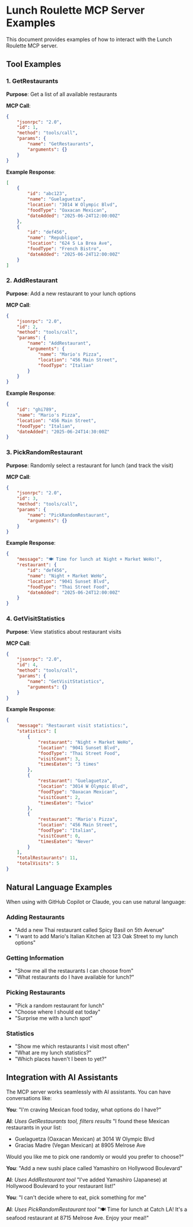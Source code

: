 # Lunch Roulette MCP Server Examples

This document provides examples of how to interact with the Lunch Roulette MCP server.

## Tool Examples

### 1. GetRestaurants

**Purpose**: Get a list of all available restaurants

**MCP Call**:
```json
{
    "jsonrpc": "2.0",
    "id": 1,
    "method": "tools/call",
    "params": {
        "name": "GetRestaurants",
        "arguments": {}
    }
}
```

**Example Response**:
```json
[
    {
        "id": "abc123",
        "name": "Guelaguetza",
        "location": "3014 W Olympic Blvd",
        "foodType": "Oaxacan Mexican",
        "dateAdded": "2025-06-24T12:00:00Z"
    },
    {
        "id": "def456",
        "name": "Republique",
        "location": "624 S La Brea Ave",
        "foodType": "French Bistro",
        "dateAdded": "2025-06-24T12:00:00Z"
    }
]
```

### 2. AddRestaurant

**Purpose**: Add a new restaurant to your lunch options

**MCP Call**:
```json
{
    "jsonrpc": "2.0",
    "id": 2,
    "method": "tools/call",
    "params": {
        "name": "AddRestaurant",
        "arguments": {
            "name": "Mario's Pizza",
            "location": "456 Main Street",
            "foodType": "Italian"
        }
    }
}
```

**Example Response**:
```json
{
    "id": "ghi789",
    "name": "Mario's Pizza",
    "location": "456 Main Street",
    "foodType": "Italian",
    "dateAdded": "2025-06-24T14:30:00Z"
}
```

### 3. PickRandomRestaurant

**Purpose**: Randomly select a restaurant for lunch (and track the visit)

**MCP Call**:
```json
{
    "jsonrpc": "2.0",
    "id": 3,
    "method": "tools/call",
    "params": {
        "name": "PickRandomRestaurant",
        "arguments": {}
    }
}
```

**Example Response**:
```json
{
    "message": "🍽️ Time for lunch at Night + Market WeHo!",
    "restaurant": {
        "id": "def456",
        "name": "Night + Market WeHo",
        "location": "9041 Sunset Blvd",
        "foodType": "Thai Street Food",
        "dateAdded": "2025-06-24T12:00:00Z"
    }
}
```

### 4. GetVisitStatistics

**Purpose**: View statistics about restaurant visits

**MCP Call**:
```json
{
    "jsonrpc": "2.0",
    "id": 4,
    "method": "tools/call",
    "params": {
        "name": "GetVisitStatistics",
        "arguments": {}
    }
}
```

**Example Response**:
```json
{
    "message": "Restaurant visit statistics:",
    "statistics": [
        {
            "restaurant": "Night + Market WeHo",
            "location": "9041 Sunset Blvd",
            "foodType": "Thai Street Food",
            "visitCount": 3,
            "timesEaten": "3 times"
        },
        {
            "restaurant": "Guelaguetza",
            "location": "3014 W Olympic Blvd",
            "foodType": "Oaxacan Mexican",
            "visitCount": 2,
            "timesEaten": "Twice"
        },
        {
            "restaurant": "Mario's Pizza",
            "location": "456 Main Street",
            "foodType": "Italian",
            "visitCount": 0,
            "timesEaten": "Never"
        }
    ],
    "totalRestaurants": 11,
    "totalVisits": 5
}
```

## Natural Language Examples

When using with GitHub Copilot or Claude, you can use natural language:

### Adding Restaurants
- "Add a new Thai restaurant called Spicy Basil on 5th Avenue"
- "I want to add Mario's Italian Kitchen at 123 Oak Street to my lunch options"

### Getting Information
- "Show me all the restaurants I can choose from"
- "What restaurants do I have available for lunch?"

### Picking Restaurants
- "Pick a random restaurant for lunch"
- "Choose where I should eat today"
- "Surprise me with a lunch spot"

### Statistics
- "Show me which restaurants I visit most often"
- "What are my lunch statistics?"
- "Which places haven't I been to yet?"

## Integration with AI Assistants

The MCP server works seamlessly with AI assistants. You can have conversations like:

**You**: "I'm craving Mexican food today, what options do I have?"

**AI**: *Uses GetRestaurants tool, filters results*
"I found these Mexican restaurants in your list:
- Guelaguetza (Oaxacan Mexican) at 3014 W Olympic Blvd
- Gracias Madre (Vegan Mexican) at 8905 Melrose Ave

Would you like me to pick one randomly or would you prefer to choose?"

**You**: "Add a new sushi place called Yamashiro on Hollywood Boulevard"

**AI**: *Uses AddRestaurant tool*
"I've added Yamashiro (Japanese) at Hollywood Boulevard to your restaurant list!"

**You**: "I can't decide where to eat, pick something for me"

**AI**: *Uses PickRandomRestaurant tool*
"🍽️ Time for lunch at Catch LA! It's a seafood restaurant at 8715 Melrose Ave. Enjoy your meal!"
